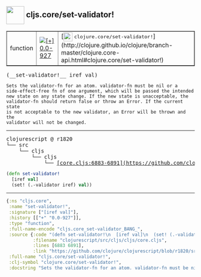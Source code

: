 ## <img width="48px" valign="middle" src="http://i.imgur.com/Hi20huC.png"> cljs.core/set-validator!

 <table border="1">
<tr>
<td>function</td>
<td><a href="https://github.com/cljsinfo/api-refs/tree/0.0-927"><img valign="middle" alt="[+] 0.0-927" src="https://img.shields.io/badge/+-0.0--927-lightgrey.svg"></a> </td>
<td>
[<img height="24px" valign="middle" src="http://i.imgur.com/1GjPKvB.png"> <samp>clojure.core/set-validator!</samp>](http://clojure.github.io/clojure/branch-master/clojure.core-api.html#clojure.core/set-validator!)
</td>
</tr>
</table>

 <samp>
(__set-validator!__ iref val)<br>
</samp>

```
Sets the validator-fn for an atom. validator-fn must be nil or a
side-effect-free fn of one argument, which will be passed the intended
new state on any state change. If the new state is unacceptable, the
validator-fn should return false or throw an Error. If the current state
is not acceptable to the new validator, an Error will be thrown and the
validator will not be changed.
```

---

 <pre>
clojurescript @ r1820
└── src
    └── cljs
        └── cljs
            └── <ins>[core.cljs:6883-6891](https://github.com/clojure/clojurescript/blob/r1820/src/cljs/cljs/core.cljs#L6883-L6891)</ins>
</pre>

```clj
(defn set-validator!
  [iref val]
  (set! (.-validator iref) val))
```


---

```clj
{:ns "cljs.core",
 :name "set-validator!",
 :signature ["[iref val]"],
 :history [["+" "0.0-927"]],
 :type "function",
 :full-name-encode "cljs.core_set-validator_BANG_",
 :source {:code "(defn set-validator!\n  [iref val]\n  (set! (.-validator iref) val))",
          :filename "clojurescript/src/cljs/cljs/core.cljs",
          :lines [6883 6891],
          :link "https://github.com/clojure/clojurescript/blob/r1820/src/cljs/cljs/core.cljs#L6883-L6891"},
 :full-name "cljs.core/set-validator!",
 :clj-symbol "clojure.core/set-validator!",
 :docstring "Sets the validator-fn for an atom. validator-fn must be nil or a\nside-effect-free fn of one argument, which will be passed the intended\nnew state on any state change. If the new state is unacceptable, the\nvalidator-fn should return false or throw an Error. If the current state\nis not acceptable to the new validator, an Error will be thrown and the\nvalidator will not be changed."}

```
